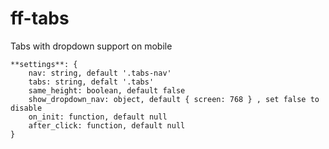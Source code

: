 # ff-tabs
Tabs with dropdown support on mobile
```
**settings**: {
    nav: string, default '.tabs-nav'
    tabs: string, defalt '.tabs'
    same_height: boolean, default false
    show_dropdown_nav: object, default { screen: 768 } , set false to disable
    on_init: function, default null
    after_click: function, default null
}
```
